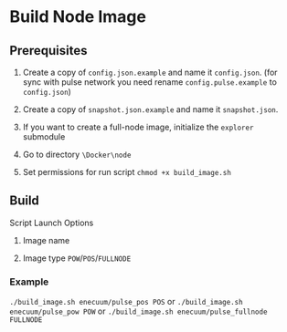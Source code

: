 # Build Node Image

## Prerequisites 

1. Create a copy of `config.json.example` and name it `config.json`. (for sync with pulse network you need rename `config.pulse.example` to `config.json`)

2. Create a copy of `snapshot.json.example` and name it `snapshot.json`. 

3. If you want to create a full-node image, initialize the `explorer` submodule

4. Go to directory `\Docker\node`

5. Set permissions for run script `chmod +x build_image.sh`

## Build

Script Launch Options

1. Image name

2. Image type `POW`/`POS`/`FULLNODE`

### Example

`./build_image.sh enecuum/pulse_pos POS`
or
`./build_image.sh enecuum/pulse_pow POW`
or
`./build_image.sh enecuum/pulse_fullnode FULLNODE`